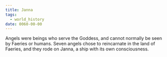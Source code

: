 ```yaml
---
title: Janna
tags:
  - world_history
date: 0060-00-00
---
```

Angels were beings who serve the Goddess, and cannot normally be seen by Faeries or humans. Seven angels chose to reincarnate in the land of Faeries, and they rode on Janna, a ship with its own consciousness.